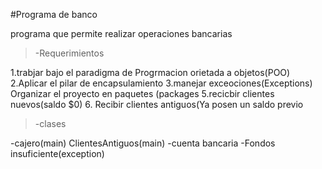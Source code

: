 #Programa de banco

programa que permite realizar operaciones bancarias

>-Requerimientos

1.trabjar bajo el paradigma de Progrmacion orietada a objetos(POO)
2.Aplicar el pilar  de encapsulamiento
3.manejar exceociones(Exceptions)
Organizar el proyecto en paquetes (packages
5.recicbir clientes nuevos(saldo $0)
6. Recibir clientes antiguos(Ya posen un saldo previo

>-clases 

-cajero(main)
ClientesAntiguos(main)
-cuenta bancaria
-Fondos insuficiente(exception)